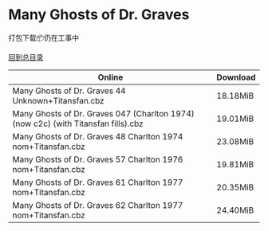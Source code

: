 # Many Ghosts of Dr. Graves

打包下载📦仍在工事中

[回到总目录](/Catalogs.md)







Online | Download
--- | ---
Many Ghosts of Dr. Graves 44 Unknown+Titansfan.cbz | 18.18MiB
Many Ghosts of Dr. Graves 047 (Charlton 1974) (now c2c) (with Titansfan fills).cbz | 19.01MiB
Many Ghosts of Dr. Graves 48 Charlton 1974 nom+Titansfan.cbz | 23.08MiB
Many Ghosts of Dr. Graves 57 Charlton 1976 nom+Titansfan.cbz | 19.81MiB
Many Ghosts of Dr. Graves 61 Charlton 1977 nom+Titansfan.cbz | 20.35MiB
Many Ghosts of Dr. Graves 62 Charlton 1977 nom+Titansfan.cbz | 24.40MiB